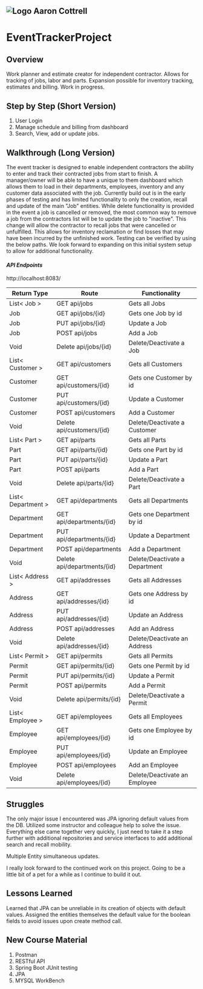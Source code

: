 ## ![Logo](http://skilldistillery.com/downloads/sd_logo.jpg) Aaron Cottrell
# EventTrackerProject
## Overview
Work planner and estimate creator for independent contractor. Allows for tracking of jobs, labor and parts. Expansion possible for inventory tracking, estimates and billing. Work in progress.

## Step by Step (Short Version)
1. User Login
2. Manage schedule and billing from dashboard
3. Search, View, add or update jobs.

## Walkthrough (Long Version)
The event tracker is designed to enable independent contractors the ability to enter and track their contracted jobs from start to finish. A manager/owner will be able to have a unique to them dashboard which allows them to load in their departments, employees, inventory and any customer data associated with the job. Currently build out is in the early phases of testing and has limited functionality to only the creation, recall and update of the main "Job" entities. While delete functionality is provided in the event a job is cancelled or removed, the most common way to remove a job from the contractors list will be to update the job to "inactive". This change will allow the contractor to recall jobs that were cancelled or unfulfilled. This allows for inventory reclamation or find losses that may have been incurred by the unfinished work. Testing can be verified by using the below paths. We look forward to expanding on this initial system setup to allow for additional functionality.

#### *API Endpoints*

http://localhost:8083/

| Return Type         | Route                                 | Functionality                           |
| ------------------- | ------------------------------------- | --------------------------------------- |
| List< Job > 	  | GET api/jobs                    	| Gets all Jobs                     	|
| Job       	    | GET api/jobs/{id}            	    | Gets one Job by id                	|
| Job           	| PUT api/jobs/{id}               	| Update a Job                      	|
| Job           	| POST api/jobs                   	| Add a Job                         	|
| Void              	| Delete api/jobs/{id}            	| Delete/Deactivate a Job                      	|
| List< Customer > 	  | GET api/customers                    	| Gets all Customers                     	|
| Customer       	    | GET api/customers/{id}            	    | Gets one Customer by id                	|
| Customer           	| PUT api/customers/{id}               	| Update a Customer                      	|
| Customer           	| POST api/customers                   	| Add a Customer                         	|
| Void              	| Delete api/customers/{id}            	| Delete/Deactivate a Customer                      	|
| List< Part > 	  | GET api/parts                    	| Gets all Parts                     	|
| Part       	    | GET api/parts/{id}            	    | Gets one Part by id                	|
| Part           	| PUT api/parts/{id}               	| Update a Part                      	|
| Part           	| POST api/parts                   	| Add a Part                         	|
| Void              	| Delete api/parts/{id}            	| Delete/Deactivate a Part                      	|
| List< Department > 	  | GET api/departments                    	| Gets all Departments                     	|
| Department       	    | GET api/departments/{id}            	    | Gets one Department by id                	|
| Department           	| PUT api/departments/{id}               	| Update a Department                      	|
| Department           	| POST api/departments                   	| Add a Department                         	|
| Void              	| Delete api/departments/{id}            	| Delete/Deactivate a Department                      	|
| List< Address > 	  | GET api/addresses                    	| Gets all Addresses                     	|
| Address       	    | GET api/addresses/{id}            	    | Gets one Address by id                	|
| Address           	| PUT api/addresses/{id}               	| Update an Address                      	|
| Address           	| POST api/addresses                   	| Add an Address                         	|
| Void              	| Delete api/addresses/{id}            	| Delete/Deactivate an Address                      	|
| List< Permit > 	  | GET api/permits                    	| Gets all Permits                     	|
| Permit       	    | GET api/permits/{id}            	    | Gets one Permit by id                	|
| Permit           	| PUT api/permits/{id}               	| Update a Permit                      	|
| Permit           	| POST api/permits                   	| Add a Permit                         	|
| Void              	| Delete api/permits/{id}            	| Delete/Deactivate a Permit                      	|
| List< Employee > 	  | GET api/employees                    	| Gets all Employees                     	|
| Employee       	    | GET api/employees/{id}            	    | Gets one Employee by id                	|
| Employee           	| PUT api/employees/{id}               	| Update an Employee                      	|
| Employee           	| POST api/employees                   	| Add an Employee                         	|
| Void              	| Delete api/employees/{id}            	| Delete/Deactivate an Employee                      	|



## Struggles
The only major issue I encountered was JPA ignoring default values from the DB. Utilized some instructor and colleague help to solve the issue. Everything else came together very quickly, I just need to take it a step further with additional repositories and service interfaces to add additional search and recall mobility.

Multiple Entity simultaneous updates.

I really look forward to the continued work on this project. Going to be a little bit of a pet for a while as I continue to build it out.

## Lessons Learned
Learned that JPA can be unreliable in its creation of objects with default values. Assigned the entities themselves the default value for the boolean fields to avoid issues upon create method call.

## New Course Material
1. Postman
2. RESTful API
3. Spring Boot JUnit testing
4. JPA
5. MYSQL WorkBench
